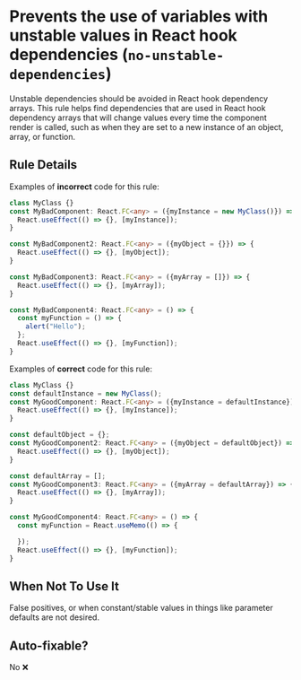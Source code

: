 # Prevents the use of variables with unstable values in React hook dependencies (`no-unstable-dependencies`)

Unstable dependencies should be avoided in React hook dependency arrays. This rule helps find dependencies that are used in React hook dependency arrays
that will change values every time the component render is called, such as when they are set to a new instance of an object, array, or function.

## Rule Details

Examples of **incorrect** code for this rule:

```typescript
class MyClass {}
const MyBadComponent: React.FC<any> = ({myInstance = new MyClass()}) => {
  React.useEffect(() => {}, [myInstance]);
}

const MyBadComponent2: React.FC<any> = ({myObject = {}}) => {
  React.useEffect(() => {}, [myObject]);
}

const MyBadComponent3: React.FC<any> = ({myArray = []}) => {
  React.useEffect(() => {}, [myArray]);
}

const MyBadComponent4: React.FC<any> = () => {
  const myFunction = () => {
    alert("Hello");
  };
  React.useEffect(() => {}, [myFunction]);
}
```

Examples of **correct** code for this rule:

```typescript
class MyClass {}
const defaultInstance = new MyClass();
const MyGoodComponent: React.FC<any> = ({myInstance = defaultInstance}) => {
  React.useEffect(() => {}, [myInstance]);
}

const defaultObject = {};
const MyGoodComponent2: React.FC<any> = ({myObject = defaultObject}) => {
  React.useEffect(() => {}, [myObject]);
}

const defaultArray = [];
const MyGoodComponent3: React.FC<any> = ({myArray = defaultArray}) => {
  React.useEffect(() => {}, [myArray]);
}

const MyGoodComponent4: React.FC<any> = () => {
  const myFunction = React.useMemo(() => {

  });
  React.useEffect(() => {}, [myFunction]);
}
```

## When Not To Use It

False positives, or when constant/stable values in things like parameter defaults are not desired.

## Auto-fixable?

No ❌
